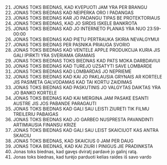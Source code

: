 21. JONAS TOKS BIEDNAS, KAD KVEPUOTI JAM YRA PER BRANGU
20. JONAS TOKS BIEDNAS KAD NEIPERKA ORO I PADANGAS
19. JONAS TOKS BIEDNAS KAR JO PADANGU TIPAS BE PROTEKTORIAUS
18. JONAS TOKS BIEDNAS, KAD JO SIRDIS ISKELE BANKROTA
17. JONAS TOKS BIEDNAS KAD JO INTERNETO PLANAS YRA NUO 23:59-00:00
16. JONAS TOKS BIEDNAS KAD PIETU PERTRAUKA SKIRIA NEVALGYMUI
15. JONAS TOKS BIEDNAS PER PASNIKA PRIAUGA SVORIO
14. JONAS TOKS BIEDNAS KAD VENTELE APPLE PRODUKCIJA KURIA JIS GALI IPIRKTI YRA SVERIAMA GRAMAIS
13. JONAS TOKS BIEDNAS TOKS BIEDNAS KAD PATS MOKA DARBDAVIUI
12. JONAS TOKS BIEDNAS KAD TUREJO UZSATYTI SAVE LOMBARDE
11. JONAS TOKS BIEDNAS KAD LOMBARDAS JO NEPRIEME
10. JONAS TOKS BIEDNAS KAD KAI JO PAKLAUSIA GRYNAIS AR KORTELE JIS PASIMETA GALVODAMAS KAD TAI KORTU ZAIDIMAS
9. JONAS TOKS BIEDNAS KAD PASKUTINIS JO VALGYTAS DAIKTAS YRA JO BANKO KORTELE
8. JONAS TOKS BIEDNAS KAD KAI MERGINA JAM PASAKE ESANTI AUSTRE JIS JOS PABANDE PARAGAUTI
7. JONAS TOKS BIEDNAS KAD GALI SAU LEISTI ZIURETI TIK FILMU TREILERIU PABAIGAS
6. JONAS TOKS BIEDNAS KAD JO GARBEO NUSPRESTA PAVANDINTI ARTIMIAUSIA FINANSU KRIZE
5. JONAS TOKS BIEDNAS KAD GALI SAU LEIST SKAICIUOT KAS ANTRA SKAICIU
4. JONAS TOKS BIEDNAS, KAD SKAICIUS 0 JAM PER DAUG
3. JONAS TOKA BIEDNAS, KAD KAI ZIURI I PINIGUS JIE PRADINKSTA
2. Jonas toks biednas, kad gavęs dviratį pardavė jo galinį ratą.
1. Jonas toks biednas, kad turėjo parduoti kelias raides iš savo vardo
